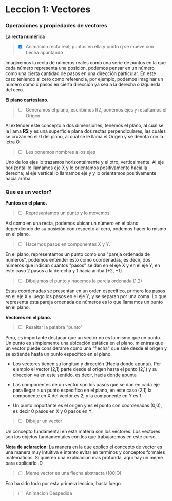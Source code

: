 # Leccion 1: Vectores

### Operaciones y propiedades de vectores 

**La recta numérica**

> - [x] Animación recta real, puntos en ella y punto q se mueve con flecha apuntando

Imaginemos la recta de números reales como una serie de puntos en la que cada número representa una posición, podemos pensar en un número como una cierta cantidad de pasos en una dirección particular. En este caso teniendo al cero como referencia, por ejemplo, podemos imaginar un número como x pasos en cierta dirección ya sea a la derecha o izquierda del cero.


**El plano cartesiano.**

> - [ ] Generamos el plano, escribimos R2, ponemos ejes y resaltamos el Origen

Al extender este concepto a dos dimensiones, tenemos el plano, al cual se le llama **R2** y es una superficie plana dos rectas perpendiculares, las cuales se cruzan en el 0 del plano, al cual se le llama el Origen y se denota con la letra O.

> - [ ] Les ponemos nombres a los ejes

Uno de los ejes lo trazamos horizontalmente y el otro, verticalmente. Al eje horizontal lo llamamos eje X y lo orientamos positivamente
hacia la derecha; al eje vertical lo llamamos eje y y lo orientamos positivamente hacia arriba. 


### Que es un vector?

**Puntos en el plano.**

> - [ ] Representamos un punto y lo movemos

Así como en una recta, podemos ubicar un número en el plano dependiendo de su posición con respecto al cero, podemos hacer lo mismo en el plano.

> - [ ] Hacemos pasos en componentes X y Y.

En el plano, representamos un punto como una "pareja ordenada de numeros", podemos entender esto como coordenadas, es decir, dos números que indican cuántos "pasos" se dan en el eje X y en el eje Y, en este caso 2 pasos a la derecha y 1 hacia arriba (+2, +1).

> - [ ] Dibujamos el punto y hacemos la pareja ordenada (1,2)

Estas coordenadas se presentan en un orden específico, primero los pasos en el eje X y luego los pasos en el eje Y, y se separan por una coma. Lo que representa esta pareja ordenada de números es lo que llamamos un punto en el plano.


**Vectores en el plano.**

> - [ ] Resaltar la palabra "punto"

Pero, es importante destacar que un vector no es lo mismo que un punto. Un punto es simplemente una ubicación estática en el plano, mientras que un vector puede considerarse como una "flecha" que sale desde el origen y se extiende hasta un punto específico en el plano.

- Los vectores tienen su longitud y dirección (Hacia donde apunta). Por ejemplo el vector (2,1) parte desde el origen hasta el punto (2,1) y su direccion va en este sentido, es decir, hacia donde apunta

- Las componentes de un vector son los pasos que se dan en cada eje para llegar a un punto específico en el plano, en este caso (2,1) la componente en X del vector es 2, y la componente en Y es 1.

- Un punto importante es el origen y es el punto con coordenadas (0,0), es decir 0 pasos en X y 0 pasos en Y.

> - [ ] Dibujar un vector

Un concepto fundamental en esta materia son los vectores. Los vectores son los objetos fundamentales con los que trabajaremos en este curso.

**Nota de aclaracion**: La manera en la que explico el concepto de vector es una manera muy intuitiva e intento evitar en terminos y conceptos formales matematicos. Si quieren una explicacion mas profunda, aqui hay un meme para explicarlo :D

> - [ ] Meme vector es una flecha abstracta (100IQ)

Eso ha sido todo por esta primera leccion, hasta luego

> - [ ] Animacion Despedida